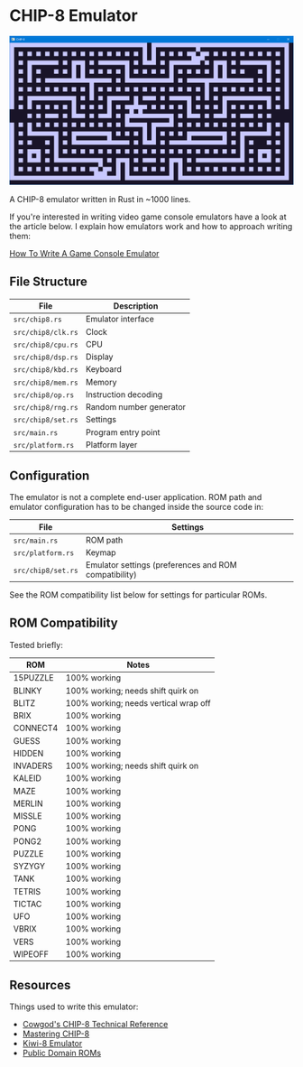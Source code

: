 # CHIP-8 Emulator

![Screenshot](screenshot.png)

A CHIP-8 emulator written in Rust in ~1000 lines.

If you're interested in writing video game console emulators have a look at the article below. I explain how emulators work and how to approach writing them:

[How To Write A Game Console Emulator](https://wjdevschool.com/blog/video-game-console-emulator/)

## File Structure

| File               | Description             |
| ------------------ | ----------------------- |
| `src/chip8.rs`     | Emulator interface      |
| `src/chip8/clk.rs` | Clock                   |
| `src/chip8/cpu.rs` | CPU                     |
| `src/chip8/dsp.rs` | Display                 |
| `src/chip8/kbd.rs` | Keyboard                |
| `src/chip8/mem.rs` | Memory                  |
| `src/chip8/op.rs`  | Instruction decoding    |
| `src/chip8/rng.rs` | Random number generator |
| `src/chip8/set.rs` | Settings                |
| `src/main.rs`      | Program entry point     |
| `src/platform.rs`  | Platform layer          |

## Configuration

The emulator is not a complete end-user application. ROM path and emulator configuration has to be changed inside the source code in:

| File               | Settings                                              |
| ------------------ | ----------------------------------------------------- |
| `src/main.rs`      | ROM path                                              |
| `src/platform.rs`  | Keymap                                                |
| `src/chip8/set.rs` | Emulator settings (preferences and ROM compatibility) |

See the ROM compatibility list below for settings for particular ROMs.

## ROM Compatibility

Tested briefly:

| ROM      | Notes                                 |
| -------- | ------------------------------------- |
| 15PUZZLE | 100% working                          |
| BLINKY   | 100% working; needs shift quirk on    |
| BLITZ    | 100% working; needs vertical wrap off |
| BRIX     | 100% working                          |
| CONNECT4 | 100% working                          |
| GUESS    | 100% working                          |
| HIDDEN   | 100% working                          |
| INVADERS | 100% working; needs shift quirk on    |
| KALEID   | 100% working                          |
| MAZE     | 100% working                          |
| MERLIN   | 100% working                          |
| MISSLE   | 100% working                          |
| PONG     | 100% working                          |
| PONG2    | 100% working                          |
| PUZZLE   | 100% working                          |
| SYZYGY   | 100% working                          |
| TANK     | 100% working                          |
| TETRIS   | 100% working                          |
| TICTAC   | 100% working                          |
| UFO      | 100% working                          |
| VBRIX    | 100% working                          |
| VERS     | 100% working                          |
| WIPEOFF  | 100% working                          |

## Resources

Things used to write this emulator:

* [Cowgod's CHIP-8 Technical Reference](http://devernay.free.fr/hacks/chip8/C8TECH10.HTM)
* [Mastering CHIP-8](http://mattmik.com/files/chip8/mastering/chip8.html)
* [Kiwi-8 Emulator](https://github.com/tomdaley92/kiwi-8)
* [Public Domain ROMs](https://www.zophar.net/pdroms/chip8.html)